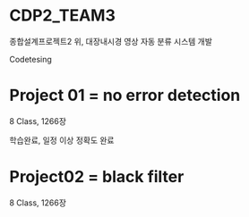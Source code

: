 # CDP2_TEAM3
종합설계프로젝트2 위, 대장내시경 영상 자동 분류 시스템 개발

Codetesing

# Project 01 = no error detection

8 Class, 1266장

학습완료, 일정 이상 정확도 완료

# Project02 = black filter

8 Class, 1266장
